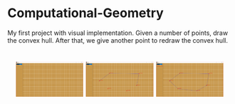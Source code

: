 # Computational-Geometry
My first project with visual implementation. Given a number of points, draw the convex hull. After that, we give another point to redraw the convex hull.


<h1 align="center">
<img src="/Gallery/1.png" width="30%" height="30%" alt="Screenshot 1"/>
<img src="/Gallery/2.png" width="30%" height="30%" alt="Screenshot 2"/>
<img src="/Gallery/3.png" width="30%" height="30%" alt="Screenshot 3"/><br/>
</h1>
